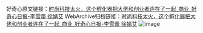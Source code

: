 好奇心原文链接：[时尚科技太火，这个孵化器把大佬和创业者连在了一起_商业_好奇心日报-李雪蕾 徐婧艾](https://www.qdaily.com/articles/9180.html)
WebArchive归档链接：[时尚科技太火，这个孵化器把大佬和创业者连在了一起_商业_好奇心日报-李雪蕾 徐婧艾](http://web.archive.org/web/20170611215616/http://www.qdaily.com/articles/9180.html)
![image](http://ww3.sinaimg.cn/large/007d5XDpgy1g3veuy16pgj30u028qh4x)